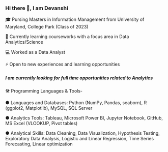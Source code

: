 ### Hi there 👋, I am Devanshi

🎓 Pursing Masters in Information Management from University of Maryland, College Park (Class of 2023)

🔭 Currently learning courseworks with a focus area in Data Analytics/Science

💻 Worked as a Data Analyst

⚡ Open to new experiences and learning opportunities

##### I am currently looking for full time opportunities related to Analytics

🛠 Programming Languages & Tools- 

● Languages and Databases: Python (NumPy, Pandas, seaborn), R (ggplot2, Matplotlib), MySQL, SQL Server

● Analytics Tools: Tableau, Microsoft Power BI, Jupyter Notebook, GitHub, MS Excel (VLOOKUP, Pivot tables)

● Analytical Skills: Data Cleaning, Data Visualization, Hypothesis Testing, Exploratory Data Analysis, Logistic and Linear Regression, Time Series Forecasting, Linear optimization







